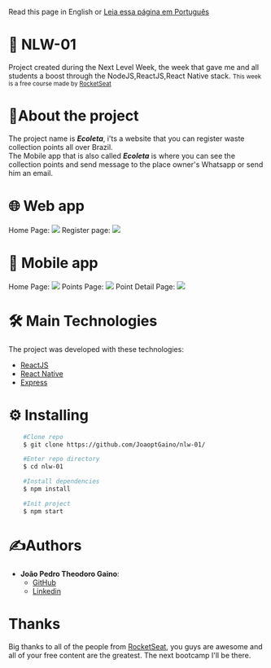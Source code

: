 Read this page in English or [Leia essa página em Português](https://github.com/JoaoptGaino/nlw-01/blob/master/READMEpt.md)
# 🚀 NLW-01
Project created during the Next Level Week, the week that gave me and all students a boost through the NodeJS,ReactJS,React Native stack.
<small>This week is a free course made by [RocketSeat](https://rocketseat.com.br)</small>

# 📑About the project
The project name is ***Ecoleta***, i'ts a website that you can register waste collection points all over Brazil.<br>
The Mobile app that is also called ***Ecoleta*** is where you can see the collection points and send message to the place owner's Whatsapp or send him an email. 

# 🌐 Web app

Home Page:
<img src="./resources/imageHome.PNG">
Register page:
<img src="./resources/imagemJunta.jpg">

# 📱 Mobile app

Home Page:
<img src="./resources/homePage.jpeg">
Points Page:
<img src="./resources/PointPage.jpeg">
Point Detail Page:
<img src="./resources/PointDetail.jpeg">


# 🛠 Main Technologies
The project was developed with these technologies:

- [ReactJS](https://reactjs.org)
- [React Native](https://reactnative.dev/)
- [Express](https://expressjs.com/)

# ⚙ Installing
```bash
    #Clone repo
    $ git clone https://github.com/JoaoptGaino/nlw-01/

    #Enter repo directory
    $ cd nlw-01

    #Install dependencies
    $ npm install

    #Init project
    $ npm start

```

# ✍Authors
- **João Pedro Theodoro Gaino**:
    - [GitHub](https://github.com/JoaoptGaino)
    - [Linkedin](https://www.linkedin.com/in/jo%C3%A3o-pedro-theodoro-gaino-b447a6178/)

# Thanks
Big thanks to all of the people from [RocketSeat](https://rocketseat.com.br), you guys are awesome and all of your free content are the greatest. The next bootcamp I'll be there.